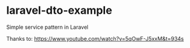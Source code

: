 # laravel-dto-example
Simple service pattern in Laravel 

Thanks to: 
https://www.youtube.com/watch?v=5qOwF-J5xxM&t=934s
